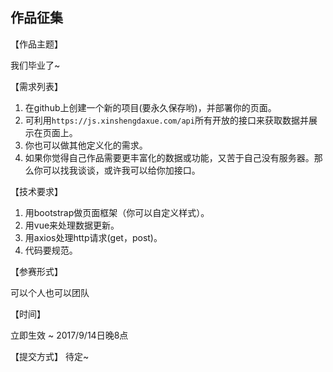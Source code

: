 ## 作品征集

【作品主题】

我们毕业了~

【需求列表】

1. 在github上创建一个新的项目(要永久保存哟)，并部署你的页面。
2. 可利用`https://js.xinshengdaxue.com/api`所有开放的接口来获取数据并展示在页面上。
3. 你也可以做其他定义化的需求。
4. 如果你觉得自己作品需要更丰富化的数据或功能，又苦于自己没有服务器。那么你可以找我谈谈，或许我可以给你加接口。


【技术要求】

1. 用bootstrap做页面框架（你可以自定义样式）。
2. 用vue来处理数据更新。
3. 用axios处理http请求(get，post)。
4. 代码要规范。

【参赛形式】

可以个人也可以团队

【时间】

立即生效 ~ 2017/9/14日晚8点

【提交方式】
待定~
